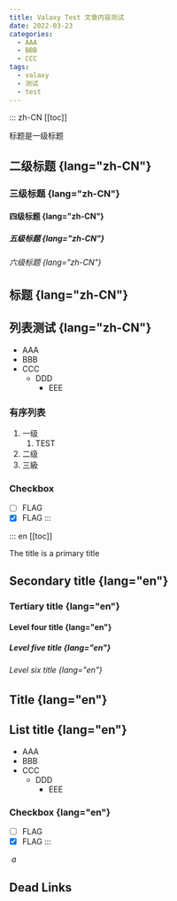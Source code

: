 ```yaml
---
title: Valaxy Test 文章内容测试
date: 2022-03-23
categories:
  - AAA
  - BBB
  - CCC
tags:
  - valaxy
  - 测试
  - test
---
```


::: zh-CN
[[toc]]

标题是一级标题

## 二级标题 {lang="zh-CN"}

### 三级标题 {lang="zh-CN"}

#### 四级标题 {lang="zh-CN"}

##### 五级标题 {lang="zh-CN"}

###### 六级标题 {lang="zh-CN"}

## 标题 {lang="zh-CN"}

## 列表测试 {lang="zh-CN"}

- AAA
- BBB
- CCC
  - DDD
    - EEE

### 有序列表

1. 一级
    1. TEST
2. 二级
3. 三級

### Checkbox

- [ ] FLAG
- [x] FLAG
:::

::: en
[[toc]]

The title is a primary title

## Secondary title {lang="en"}

### Tertiary title {lang="en"}

#### Level four title {lang="en"}

##### Level five title {lang="en"}

###### Level six title {lang="en"}

## Title {lang="en"}

## List title {lang="en"}

- AAA
- BBB
- CCC
  - DDD
    - EEE

### Checkbox {lang="en"}

- [ ] FLAG
- [x] FLAG
:::

![]()
_a_

## Dead Links

<!-- [/api/app?name=test](/api/app?name=test) -->
